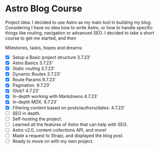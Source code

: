 # Astro Blog Course

Project idea:
I decided to use Astro as my main tool in building my blog. Considering I have no idea how to write Astro, or how to handle specific things like routing, navigation or advanced SEO. I decided to take a short course to get me started, and then

Milestones, tasks, hopes and dreams:

- [x] Setup a Basic project structure 3.7.23'
- [x] Astro Basics 3.7.23'
- [x] Static routing 3.7.23'
- [x] Dynamic Routes 3.7.23'
- [x] Route Params 9.7.23'
- [x] Pagination. 9.7.23'
- [x] Glob? 4.7.23'
- [x] In-depth working with Markdowns 4.7.23'
- [x] In-depth MDX. 9.7.23'
- [x] Filtering content based on posts/authors/dates. 4.7.23'
- [ ] SEO in depth.
- [ ] Self-hosting the project.
- [ ] Learned all the features of Astro that can help with SEO.
- [ ] Astro v2.0, content collections API, and more!
- [ ] Made a request to Strapi, and displayed the blog post.
- [ ] Ready to move on with my own project.
